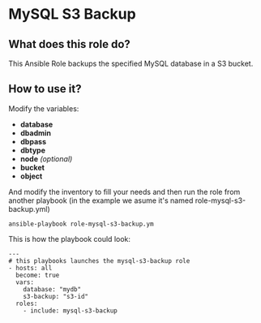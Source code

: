 # MySQL S3 Backup
## What does this role do?
This Ansible Role backups the specified MySQL database in a S3 bucket.

## How to use it?
Modify the variables:
* **database**
* **dbadmin**
* **dbpass**
* **dbtype**
* **node** _(optional)_
* **bucket** 
* **object** 

And modify the inventory to fill your needs and then run the role from another playbook (in the example we asume it's named role-mysql-s3-backup.yml)
```
ansible-playbook role-mysql-s3-backup.ym
```

This is how the playbook could look:

```
---
# this playbooks launches the mysql-s3-backup role
- hosts: all
  become: true
  vars:
    database: "mydb"
    s3-backup: "s3-id"
  roles:
    - include: mysql-s3-backup 
```